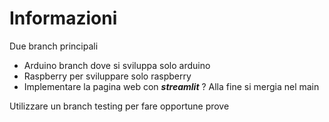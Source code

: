 # Informazioni

Due branch principali

* Arduino branch dove si sviluppa solo arduino
* Raspberry per sviluppare solo raspberry
* Implementare la pagina web con ***streamlit*** ?
Alla fine si mergia nel main

Utilizzare un branch testing per fare opportune prove
